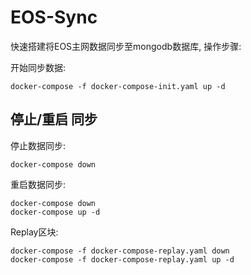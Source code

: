 # EOS-Sync

快速搭建将EOS主网数据同步至mongodb数据库, 操作步骤:

开始同步数据:

```
docker-compose -f docker-compose-init.yaml up -d
```

## 停止/重启 同步

停止数据同步:

```
docker-compose down
```

重启数据同步:

```
docker-compose down
docker-compose up -d
```

Replay区块:

```
docker-compose -f docker-compose-replay.yaml down
docker-compose -f docker-compose-replay.yaml up -d
```
